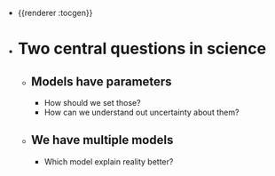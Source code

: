 - {{renderer :tocgen}}
- # Two central questions in science
	- ## Models have parameters
		- How should we set those?
		- How can we understand out uncertainty about them?
	- ## We have multiple models
		- Which model explain reality better?